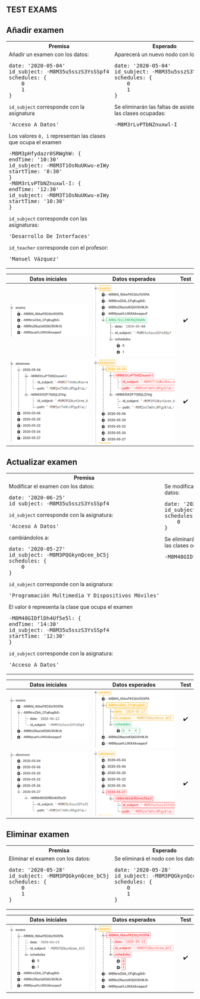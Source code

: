 ## TEST EXAMS

Añadir examen
-

<table style="width: 100%">
<tr><th>Premisa</th><th>Esperado</th></tr>
<tr>
<td style="vertical-align: top; width: 50%">
Añadir un examen con los datos:
<pre>
date: '2020-05-04'
id_subject: -M8M35u5sszS3YsSSpf4
schedules: {
	0
	1
}
</pre>
<code>id_subject</code> corresponde con la asignatura
<pre>
'Acceso A Datos'
</pre>
Los valores <code>0, 1</code> representan las clases que ocupa el examen
<pre>
-M8M3pHfydazr0SRWghW: {
endTime: '10:30'
id_subject: -M8M3T1OsNuUKwu-eIWy
startTime: '8:30'
}
-M8M3rLvPTbNZnuxwl-I: {
endTime: '12:30'
id_subject: -M8M3T1OsNuUKwu-eIWy
startTime: '10:30'
}
</pre>
<code>id_subject</code> corresponde con las asignaturas:
<pre>
'Desarrollo De Interfaces'
</pre>
<code>id_teacher</code> corresponde con el profesor:
<pre>
'Manuel Vázquez'
</pre>
</td>
<td style="vertical-align: top; width: 50%">
Aparecerá un nuevo nodo con los datos:
<pre>
date: '2020-05-04'
id_subject: -M8M35u5sszS3YsSSpf4
schedules: {
	0
	1
}
</pre>
Se eliminarán las faltas de asistencia de las clases ocupadas:
<pre>
-M8M3rLvPTbNZnuxwl-I
</pre>
</td>
</tr>
</table>

<div style="page-break-after: always;"></div>

|	Datos iniciales	|	Datos esperados	|	Test	|
|:-:|:-:|:-:|
|	![add_exam_original](../assets/TESTING/exams/add_exams_original.png)	|	![add_exam](../assets/TESTING/exams/add_exams.png)	|	✔️	|
|	![add_absences_original](../assets/TESTING/exams/add_absences_original.png)	|	![add_absences](../assets/TESTING/exams/add_absences.png)	|	✔️	|

<div style="page-break-after: always;"></div>

Actualizar examen
-

<table style="width: 100%">
<tr><th>Premisa</th><th>Esperado</th></tr>
<tr>
<td style="vertical-align: top; width: 50%">
Modificar el examen con los datos:
<pre>
date: '2020-06-25'
id_subject: -M8M35u5sszS3YsSSpf4
</pre>
<code>id_subject</code> corresponde con la asignatura:
<pre>
'Acceso A Datos'
</pre>
cambiándolos a:
<pre>
date: '2020-05-27'
id_subject: -M8M3PQGkynQcee_bC5j
schedules: {
	0
}
</pre>
<code>id_subject</code> corresponde con la asignatura:
<pre>
'Programación Multimedia Y Dispositivos Móviles'
</pre>
El valor <code>0</code> representa la clase que ocupa el examen
<pre>
-M8M48GIDflDh4Uf5e5l: {
endTime: '14:30'
id_subject: -M8M35u5sszS3YsSSpf4
startTime: '12:30'
}
</pre>
<code>id_subject</code> corresponde con la asignatura:
<pre>
'Acceso A Datos'
</pre>
</td>
<td style="vertical-align: top; width: 50%">
Se modificará el nodo con los nuevos datos:
<pre>
date: '2020-05-27'
id_subject: -M8M3PQGkynQcee_bC5j
schedules: {
	0
}
</pre>
Se eliminarán las faltas de asistencia de las clases ocupadas:
<pre>
-M8M48GIDflDh4Uf5e5l
</pre>
</td>
</tr>
</table>

<div style="page-break-after: always;"></div>

|	Datos iniciales	|	Datos esperados	|	Test	|
|:-:|:-:|:-:|
|	![update_exams_original](../assets/TESTING/exams/update_exams_original.png)	|	![update_exams](../assets/TESTING/exams/update_exams.png)	|	✔️	|
|	![update_absences_original](../assets/TESTING/exams/update_absences_original.png)	|	![update_absences](../assets/TESTING/exams/update_absences.png)	|	✔️	|

<div style="page-break-after: always;"></div>

Eliminar examen
-

<table style="width: 100%">
<tr><th>Premisa</th><th>Esperado</th></tr>
<tr>
<td style="vertical-align: top; width: 50%">
Eliminar el examen con los datos:
<pre>
date: '2020-05-28'
id_subject: -M8M3PQGkynQcee_bC5j
schedules: {
	0
	1
}
</pre>
</td>
<td style="vertical-align: top; width: 50%">
Se eliminará el nodo con los datos:
<pre>
date: '2020-05-28'
id_subject: -M8M3PQGkynQcee_bC5j
schedules: {
	0
	1
}
</pre>
</td>
</tr>
</table>

|	Datos iniciales	|	Datos esperados	|	Test	|
|:-:|:-:|:-:|
|	![delete_exams_original](../assets/TESTING/exams/delete_exams_original.png)	|	![delete_exams](../assets/TESTING/exams/delete_exams.png)	|	✔️	|

<div style="page-break-after: always;"></div>